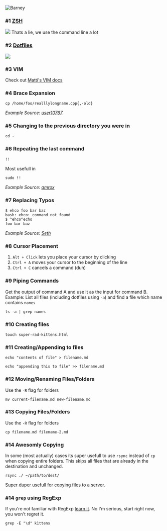 ![Barney](http://media.giphy.com/media/12slK3kRc9ps08/giphy.gif)

### \#1 [ZSH](http://ohmyz.sh/)
![](http://i.imgur.com/l2JUuDU.jpg)
Thats a lie, we use the command line a lot

### \#2 [Dotfiles](https://github.com/duxilio/dotfiles)
![](http://m.memegen.com/undzf8.jpg)

### \#3 VIM
Check out [Matti's VIM docs](https://github.com/duxilio/command-line-awesomeness/VIM.md)

### \#4 Brace Expansion
```
cp /home/foo/realllylongname.cpp{,-old}
```
*Example Source: [user10767](http://stackoverflow.com/posts/68600/revisions)*

### \#5 Changing to the previous directory you were in
```
cd -
```

### \#6 Repeating the last command
```
!!
```
Most usefull in
```
sudo !!
```
*Example Source: [amrox](http://stackoverflow.com/posts/68429/revisions)*

### \#7 Replacing Typos
```
$ ehco foo bar baz
bash: ehco: command not found
$ ^ehco^echo
foo bar baz
```
*Example Source: [Seth](http://stackoverflow.com/users/8590)*

### \#8 Cursor Placement
1. `Alt + Click` lets you place your cursor by clicking
2. `Ctrl + A` moves your cursor to the beginning of the line
3. `Ctrl + C` cancels a command (duh)

### \#9 Piping Commands
Get the output of command A and use it as the input for command B. Example: List all files (including dotfiles using `-a`) and find a file which name contains `names`
```
ls -a | grep names
```

### \#10 Creating files
```
touch super-rad-kittens.html
```

### \#11 Creating/Appending to files
```
echo "contents of file" > filename.md
```
```
echo "appending this to file" >> filename.md
```

### \#12 Moving/Renaming Files/Folders
Use the `-R` flag for folders
```
mv current-filename.md new-filename.md
```

### \#13 Copying Files/Folders
Use the `-R` flag for folders
```
cp filename.md filename-2.md
```

### \#14 Awesomly Copying
In some (most actually) cases its super usefull to use `rsync` instead of `cp` when copying entire folders. This skips all files that are already in the destination and unchanged.
```
rsync ./ ~/path/to/dest/
```
[Super duper usefull for copying files to a server.](https://www.digitalocean.com/community/tutorials/how-to-use-rsync-to-sync-local-and-remote-directories-on-a-vps)

### \#14 `grep` using RegExp
If you're not familiar with RegExp [learn it](http://regexone.com/). No I'm serious, start right now, you won't regret it.
```
grep -E "\d" k1ttens
```
